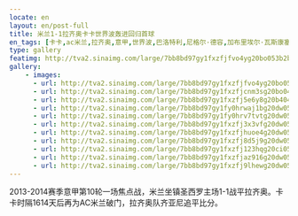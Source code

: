 ```yaml
---
locate: en
layout: en/post-full
title: 米兰1-1拉齐奥卡卡世界波轰进回归首球
en_tags: [卡卡,ac米兰,拉齐奥,意甲,世界波,巴洛特利,尼格尔·德容,加布里埃尔·瓦斯康塞洛斯·费雷拉,2013-2014]
type: gallery
featimg: http://tva2.sinaimg.com/large/7bb8bd97gy1fxzfjfvo4yg20bo053b2b.gif
gallery:
    - images:
      - url: http://tva2.sinaimg.com/large/7bb8bd97gy1fxzfjfvo4yg20bo053b2b.gif
      - url: http://tva2.sinaimg.com/large/7bb8bd97gy1fxzfjcnm3sg20bo04xe83.gif
      - url: http://tva2.sinaimg.com/large/7bb8bd97gy1fxzfj5e6y8g20b404g1l0.gif
      - url: http://tva2.sinaimg.com/large/7bb8bd97gy1fy0hrwaj1bg20dw05ku0y.gif
      - url: http://tva2.sinaimg.com/large/7bb8bd97gy1fy0hrv7tvtg20dw05ke82.gif
      - url: http://tva2.sinaimg.com/large/7bb8bd97gy1fxzfj3x3vfg20dw05kqv7.gif
      - url: http://tva2.sinaimg.com/large/7bb8bd97gy1fxzfjhuoe4g20dw05ku0z.gif
      - url: http://tva2.sinaimg.com/large/7bb8bd97gy1fxzfj8d5j9g20dw05ku0z.gif
      - url: http://tva2.sinaimg.com/large/7bb8bd97gy1fxzfj123hqg20ci05cu0x.gif
      - url: http://tva2.sinaimg.com/large/7bb8bd97gy1fxzfjaz916g20dw05k1kz.gif
      - url: http://tva2.sinaimg.com/large/7bb8bd97gy1fxzfj9lhewg20dw05ku0x.gif
---
```


2013-2014赛季意甲第10轮一场焦点战，米兰坐镇圣西罗主场1-1战平拉齐奥。卡卡时隔1614天后再为AC米兰破门，拉齐奥队齐亚尼追平比分。
　　